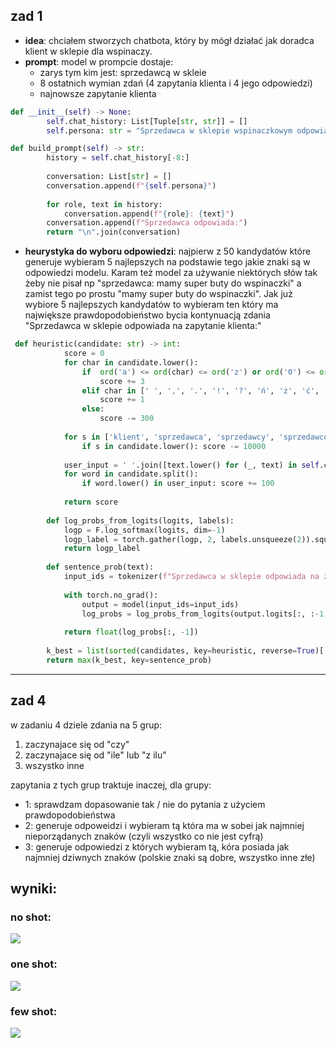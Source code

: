 ## zad 1

* **idea**: chciałem stworzych chatbota, który by mógł działać jak doradca klient w sklepie dla wspinaczy. 
* **prompt**: model w prompcie dostaje:
    * zarys tym kim jest: sprzedawcą w skleie
    * 8 ostatnich wymian zdań (4 zapytania klienta i 4 jego odpowiedzi)
    * najnowsze zapytanie klienta 
``` python
def __init__(self) -> None:
        self.chat_history: List[Tuple[str, str]] = []
        self.persona: str = "Sprzedawca w sklepie wspinaczkowym odpowiada na pytania klienta i mu pomaga. Odpowiada krótko i konkretnie po polsku. Jeśli brakuje danych, zadaje jedno pytanie doprecyzowujace"

def build_prompt(self) -> str:
        history = self.chat_history[-8:]
        
        conversation: List[str] = []
        conversation.append(f"{self.persona}")
        
        for role, text in history:
            conversation.append(f"{role}: {text}")
        conversation.append(f"Sprzedawca odpowiada:")
        return "\n".join(conversation)
```

* **heurystyka do wyboru odpowiedzi**: najpierw z 50 kandydatów które generuje wybieram 5 najlepszych na podstawie tego jakie znaki są w odpowiedzi modelu. Karam też model za używanie niektórych słów tak żeby nie pisał np "sprzedawca: mamy super buty do wspinaczki" a zamist tego po prostu "mamy super buty do wspinaczki". Jak już wybiore 5 najlepszych kandydatów to wybieram ten który ma największe prawdopodobieństwo bycia kontynuacją zdania "Sprzedawca w sklepie odpowiada na zapytanie klienta:"

``` python
 def heuristic(candidate: str) -> int:
            score = 0
            for char in candidate.lower():
                if  ord('a') <= ord(char) <= ord('z') or ord('0') <= ord(char) <= ord('9'):
                    score += 3
                elif char in [' ', ',', '.', '!', '?', 'ń', 'ż', 'ć', 'ź', 'ś', 'ó']:
                    score += 1
                else:
                    score -= 300
            
            for s in ['klient', 'sprzedawca', 'sprzedawcy', 'sprzedawcowi', 'sprzedający', 'klienta', 'rozmówca']:
                if s in candidate.lower(): score -= 10000
                
            user_input = ' '.join([text.lower() for (_, text) in self.chat_history[0::2]])
            for word in candidate.split():
                if word.lower() in user_input: score += 100
                    
            return score
        
        def log_probs_from_logits(logits, labels):
            logp = F.log_softmax(logits, dim=-1)
            logp_label = torch.gather(logp, 2, labels.unsqueeze(2)).squeeze(-1)
            return logp_label
        
        def sentence_prob(text):
            input_ids = tokenizer(f"Sprzedawca w sklepie odpowiada na zapytanie klienta: {text}", return_tensors='pt')['input_ids'].to(DEVICE)
            
            with torch.no_grad():
                output = model(input_ids=input_ids)
                log_probs = log_probs_from_logits(output.logits[:, :-1, :], input_ids[:, 1:])
                
            return float(log_probs[:, -1])
        
        k_best = list(sorted(candidates, key=heuristic, reverse=True)[:5])
        return max(k_best, key=sentence_prob)
```

---

## zad 4

w zadaniu 4 dziele zdania na 5 grup: 
1. zaczynajace się od "czy"
2. zaczynajace się od "ile" lub "z ilu" 
3. wszystko inne

zapytania z tych grup traktuje inaczej, dla grupy:
* 1: sprawdzam dopasowanie tak / nie do pytania z użyciem prawdopodobieństwa
* 2: generuje odpoweidzi i wybieram tą która ma w sobei jak najmniej nieporządanych znaków (czyli wszystko co nie jest cyfrą)
* 3: generuje odpowiedzi z których wybieram tą, kóra posiada jak najmniej dziwnych znaków (polskie znaki są dobre, wszystko inne złe)
## wyniki:
### no shot:
![](/img/no_shot.png)

### one shot:
![](/img/one_shotv2.png)

### few shot:
![](/img/few_shot.png)
